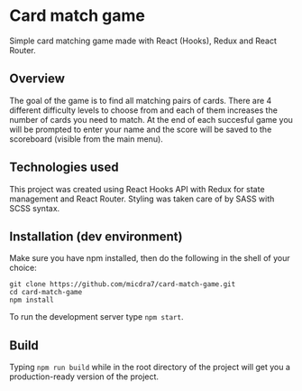 # Card match game
Simple card matching game made with React (Hooks), Redux and React Router.
## Overview
The goal of the game is to find all matching pairs of cards. There are 4 different difficulty levels to choose from and each of them increases the number of cards you need to match. At the end of each succesful game you will be prompted to enter your name and the score will be saved to the scoreboard (visible from the main menu).
## Technologies used
This project was created using React Hooks API with Redux for state management and React Router. Styling was taken care of by SASS with SCSS syntax.
## Installation (dev environment)
Make sure you have npm installed, then do the following in the shell of your choice:

```
git clone https://github.com/micdra7/card-match-game.git
cd card-match-game
npm install
```

To run the development server type `npm start`.
## Build
Typing `npm run build` while in the root directory of the project will get you a production-ready version of the project.
